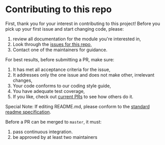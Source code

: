 # Contributing to this repo

First, thank you for your interest in contributing to this project! Before you pick up your first issue and start
changing code, please:
 
1. review all documentation for the module you're interested in,  
1. Look through the [issues for this repo,](https://github.com/filecoin-project/go-fil-components/issues)
1. Contact one of the maintainers for guidance.

For best results, before submitting a PR, make sure:
1. It has met all acceptance criteria for the issue,
1. It addresses only the one issue and does not make other, irrelevant changes,
1. Your code conforms to our coding style guide,
1. You have adequate test coverage,
1. If you like, check out [current PRs](https://github.com/filecoin-project/go-fil-components/pulls) to see how others do it.

Special Note:
If editing README.md, please conform to the [standard readme specification](https://github.com/RichardLitt/standard-readme/blob/master/spec.md).

Before a PR can be merged to `master`, it must:
1. pass continuous integration.
1. be approved by at least two maintainers
